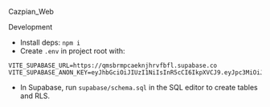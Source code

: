 Cazpian_Web

Development

- Install deps: `npm i`
- Create `.env` in project root with:

```
VITE_SUPABASE_URL=https://qmsbrmpcaeknjhrvfbfl.supabase.co
VITE_SUPABASE_ANON_KEY=eyJhbGciOiJIUzI1NiIsInR5cCI6IkpXVCJ9.eyJpc3MiOiJzdXBhYmFzZSIsInJlZiI6InFtc2JybXBjYWVrbmpocnZmYmZsIiwicm9sZSI6ImFub24iLCJpYXQiOjE3NTQ4OTI0MzUsImV4cCI6MjA3MDQ2ODQzNX0.NkpQp9Xd7XRJruBt2WXImRVWnleuRlFUxw5veR8QaYE
```

- In Supabase, run `supabase/schema.sql` in the SQL editor to create tables and RLS.